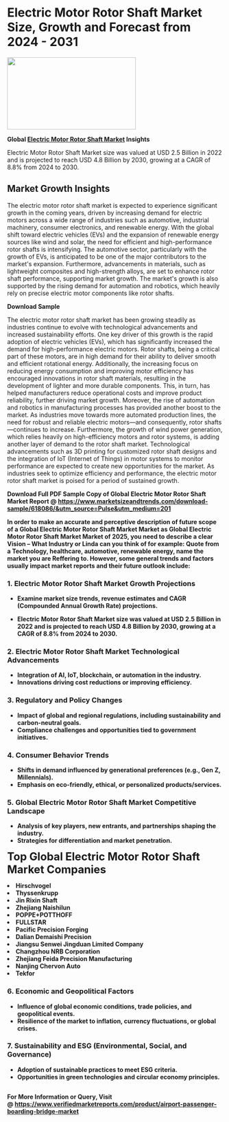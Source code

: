 <H1>Electric Motor Rotor Shaft Market Size, Growth and Forecast from 2024 - 2031</H1><img class="aligncenter size-medium wp-image-584254" src="https://thirdeyenews.in/wp-content/uploads/2024/09/Global-Market-Research-300x168.jpeg" alt="" width="300" height="168" /><p><strong>Global&nbsp;<a href="https://www.marketsizeandtrends.com/download-sample/618086/&amp;utm_source=Pulse&amp;utm_medium=201">Electric Motor Rotor Shaft Market</a> Insights</strong></p><p>Electric Motor Rotor Shaft Market size was valued at USD 2.5 Billion in 2022 and is projected to reach USD 4.8 Billion by 2030, growing at a CAGR of 8.8% from 2024 to 2030.</p><p><h2>Market Growth Insights</h2> <p>The electric motor rotor shaft market is expected to experience significant growth in the coming years, driven by increasing demand for electric motors across a wide range of industries such as automotive, industrial machinery, consumer electronics, and renewable energy. With the global shift toward electric vehicles (EVs) and the expansion of renewable energy sources like wind and solar, the need for efficient and high-performance rotor shafts is intensifying. The automotive sector, particularly with the growth of EVs, is anticipated to be one of the major contributors to the market's expansion. Furthermore, advancements in materials, such as lightweight composites and high-strength alloys, are set to enhance rotor shaft performance, supporting market growth. The market's growth is also supported by the rising demand for automation and robotics, which heavily rely on precise electric motor components like rotor shafts.</p> <p><strong>Download Sample</strong></p> <p>The electric motor rotor shaft market has been growing steadily as industries continue to evolve with technological advancements and increased sustainability efforts. One key driver of this growth is the rapid adoption of electric vehicles (EVs), which has significantly increased the demand for high-performance electric motors. Rotor shafts, being a critical part of these motors, are in high demand for their ability to deliver smooth and efficient rotational energy. Additionally, the increasing focus on reducing energy consumption and improving motor efficiency has encouraged innovations in rotor shaft materials, resulting in the development of lighter and more durable components. This, in turn, has helped manufacturers reduce operational costs and improve product reliability, further driving market growth. Moreover, the rise of automation and robotics in manufacturing processes has provided another boost to the market. As industries move towards more automated production lines, the need for robust and reliable electric motors—and consequently, rotor shafts—continues to increase. Furthermore, the growth of wind power generation, which relies heavily on high-efficiency motors and rotor systems, is adding another layer of demand to the rotor shaft market. Technological advancements such as 3D printing for customized rotor shaft designs and the integration of IoT (Internet of Things) in motor systems to monitor performance are expected to create new opportunities for the market. As industries seek to optimize efficiency and performance, the electric motor rotor shaft market is poised for a period of sustained growth. <p><strong></p><p><span class=""><strong>Download Full PDF Sample Copy of Global Electric Motor Rotor Shaft Market Report</strong> @ <a href="https://www.marketsizeandtrends.com/download-sample/618086/&amp;utm_source=Pulse&amp;utm_medium=201" target="_blank">https://www.marketsizeandtrends.com/download-sample/618086/&amp;utm_source=Pulse&amp;utm_medium=201</a></span></p><p>In order to make an accurate and perceptive description of future scope of a Global&nbsp;Electric Motor Rotor Shaft Market Market as Global&nbsp;Electric Motor Rotor Shaft Market Market of 2025, you need to describe a clear Vision &ndash; What Industry or Linda can you think of for example: Quote from a Technology, healthcare, automotive, renewable energy, name the market you are Reffering to. However, some general trends and factors usually impact market reports and their future outlook include:</p><h3>1.&nbsp;<strong>Electric Motor Rotor Shaft Market Growth Projections</strong></h3><ul><li>Examine market size trends, revenue estimates and CAGR (Compounded Annual Growth Rate) projections.</li><li><p>Electric Motor Rotor Shaft Market size was valued at USD 2.5 Billion in 2022 and is projected to reach USD 4.8 Billion by 2030, growing at a CAGR of 8.8% from 2024 to 2030.</p></li></ul><h3>2.&nbsp;<strong>Electric Motor Rotor Shaft Market Technological Advancements</strong></h3><ul><li>Integration of AI, IoT, blockchain, or automation in the industry.</li><li>Innovations driving cost reductions or improving efficiency.</li></ul><h3>3.&nbsp;<strong>Regulatory and Policy Changes</strong></h3><ul><li>Impact of global and regional regulations, including sustainability and carbon-neutral goals.</li><li>Compliance challenges and opportunities tied to government initiatives.</li></ul><h3>4.&nbsp;<strong>Consumer Behavior Trends</strong></h3><ul><li>Shifts in demand influenced by generational preferences (e.g., Gen Z, Millennials).</li><li>Emphasis on eco-friendly, ethical, or personalized products/services.</li></ul><h3>5.&nbsp;<strong>Global Electric Motor Rotor Shaft Market Competitive Landscape</strong></h3><ul><li>Analysis of key players, new entrants, and partnerships shaping the industry.</li><li>Strategies for differentiation and market penetration.</li></ul><p data-pm-slice="1 1 []"><span style="color: inherit; font-family: inherit; font-size: 25px;">Top Global Electric Motor Rotor Shaft Market Companies</span></p><div class="" data-test-id=""><p><li>Hirschvogel</li><li> Thyssenkrupp</li><li> Jin Rixin Shaft</li><li> Zhejiang Naishilun</li><li> POPPE+POTTHOFF</li><li> FULLSTAR</li><li> Pacific Precision Forging</li><li> Dalian Demaishi Precision</li><li> Jiangsu Senwei Jingduan Limited Company</li><li> Changzhou NRB Corporation</li><li> Zhejiang Feida Precision Manufacturing</li><li> Nanjing Chervon Auto</li><li> Tekfor</li></p></div><h3>6.&nbsp;<strong>Economic and Geopolitical Factors</strong></h3><ul><li>Influence of global economic conditions, trade policies, and geopolitical events.</li><li>Resilience of the market to inflation, currency fluctuations, or global crises.</li></ul><h3>7.&nbsp;<strong>Sustainability and ESG (Environmental, Social, and Governance)</strong></h3><ul><li>Adoption of sustainable practices to meet ESG criteria.</li><li>Opportunities in green technologies and circular economy principles.</li></ul><h2><strong style="font-size: 14px;">For More Information or Query, Visit @&nbsp;</strong><a style="background-color: #ffffff; font-size: 14px;" href="https://www.marketsizeandtrends.com/report/electric-motor-rotor-shaft-market/" target="_blank">https://www.verifiedmarketreports.com/product/airport-passenger-boarding-bridge-market</a></h2>
